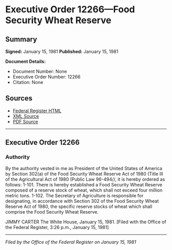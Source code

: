 # Executive Order 12266—Food Security Wheat Reserve

## Summary

**Signed:** January 15, 1981
**Published:** January 15, 1981

**Document Details:**
- Document Number: None
- Executive Order Number: 12266
- Citation: None

## Sources
- [Federal Register HTML](https://www.presidency.ucsb.edu/documents/executive-order-12266-food-security-wheat-reserve)
- [XML Source](None)
- [PDF Source](None)

---

## Executive Order 12266

### Authority

By the authority vested in me as President of the United States of America by Section 302(a) of the Food Security Wheat Reserve Act of 1980 (Title III of the Agricultural Act of 1980 (Public Law 96-494//, it is hereby ordered as follows:
1-101. There is hereby established a Food Security Wheat Reserve composed of a reserve stock of wheat, which shall not exceed four million metric tons.
1-102. The Secretary of Agriculture is responsible for designating, in accordance with Section 302 of the Food Security Wheat Reserve Act of 1980, the specific reserve stocks of wheat which shall comprise the Food Security Wheat Reserve.

JIMMY CARTER
The White House,
January 15, 1981.
[Filed with the Office of the Federal Register, 3:26 p.m., January 15, 1981]

---

*Filed by the Office of the Federal Register on January 15, 1981*
